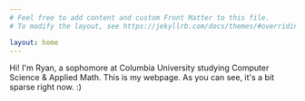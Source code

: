 ```yaml
---
# Feel free to add content and custom Front Matter to this file.
# To modify the layout, see https://jekyllrb.com/docs/themes/#overriding-theme-defaults

layout: home
---
```

Hi! I'm Ryan, a sophomore at Columbia University studying Computer Science & Applied Math. This is my webpage. As you can see, it's a bit sparse right now. :)